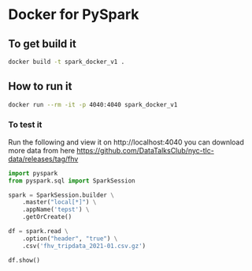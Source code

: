 # Docker for PySpark

## To get build it

```bash
docker build -t spark_docker_v1 .
```

## How to run it

```bash
docker run --rm -it -p 4040:4040 spark_docker_v1
```

### To test it

Run the following and view it on http://localhost:4040 you can download more data from here https://github.com/DataTalksClub/nyc-tlc-data/releases/tag/fhv

```python
import pyspark
from pyspark.sql import SparkSession

spark = SparkSession.builder \
    .master("local[*]") \
    .appName('tepst') \
    .getOrCreate()

df = spark.read \
    .option("header", "true") \
    .csv('fhv_tripdata_2021-01.csv.gz')

df.show()
```

